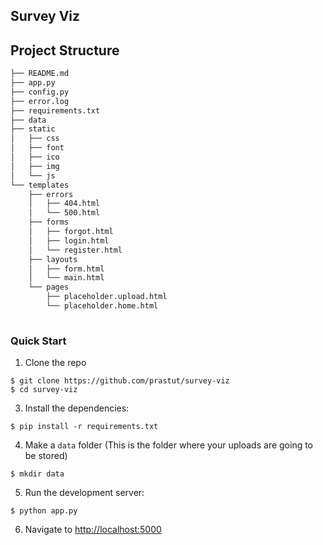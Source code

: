 ## Survey Viz

Project Structure
--------

  ```sh
  ├── README.md
  ├── app.py
  ├── config.py
  ├── error.log
  ├── requirements.txt
  ├── data
  ├── static
  │   ├── css
  │   ├── font
  │   ├── ico
  │   ├── img
  │   └── js
  └── templates
      ├── errors
      │   ├── 404.html
      │   └── 500.html
      ├── forms
      │   ├── forgot.html
      │   ├── login.html
      │   └── register.html
      ├── layouts
      │   ├── form.html
      │   └── main.html
      └── pages
          ├── placeholder.upload.html
          └── placeholder.home.html
      
  ```


### Quick Start

1. Clone the repo
  ```
  $ git clone https://github.com/prastut/survey-viz
  $ cd survey-viz
  ```

3. Install the dependencies:
  ```
  $ pip install -r requirements.txt
  ```
  
4. Make a `data` folder (This is the folder where your uploads are going to be stored)
  ```
  $ mkdir data
  ```

5. Run the development server:
  ```
  $ python app.py
  ```

6. Navigate to [http://localhost:5000](http://localhost:5000)

